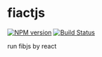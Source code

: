 # fiactjs

[![NPM version](https://img.shields.io/npm/v/fiact.svg)](https://www.npmjs.org/package/fiact)
[![Build Status](https://travis-ci.org/fiact/fiactjs.svg)](https://travis-ci.org/fiact/fiactjs)

run fibjs by react


